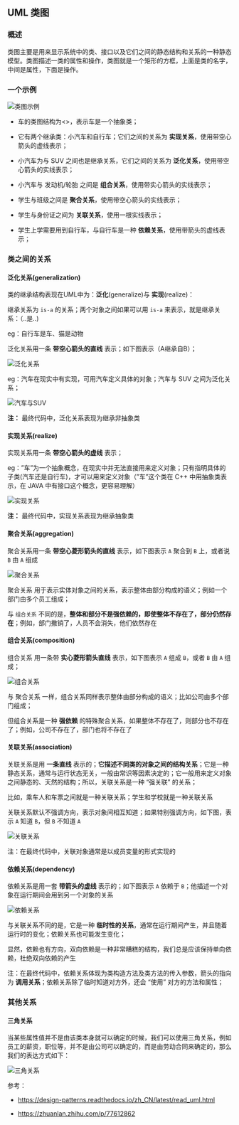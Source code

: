 ## UML 类图

### 概述

类图主要是用来显示系统中的类、接口以及它们之间的静态结构和关系的一种静态模型。类图描述一类的属性和操作，类图就是一个矩形的方框，上面是类的名字，中间是属性，下面是操作。

### 一个示例

![类图示例](../imgs/uml_class_struct.jpg)

- 车的类图结构为<<abstract>>，表示车是一个抽象类；

- 它有两个继承类：小汽车和自行车；它们之间的关系为 **实现关系**，使用带空心箭头的虚线表示；

- 小汽车为与 SUV 之间也是继承关系，它们之间的关系为 **泛化关系**，使用带空心箭头的实线表示；

- 小汽车与 发动机/轮胎 之间是 **组合关系**，使用带实心箭头的实线表示；

- 学生与班级之间是 **聚合关系**，使用带空心箭头的实线表示；

- 学生与身份证之间为 **关联关系**，使用一根实线表示；

- 学生上学需要用到自行车，与自行车是一种 **依赖关系**，使用带箭头的虚线表示；


### 类之间的关系

#### 泛化关系(generalization)

类的继承结构表现在UML中为：**泛化**(generalize)与 **实现**(realize)：

继承关系为 ```is-a``` 的关系；两个对象之间如果可以用 ```is-a``` 来表示，就是继承关系：（..是..)

eg：自行车是车、猫是动物

泛化关系用一条 **带空心箭头的直线** 表示；如下图表示（A继承自B）；

![泛化关系](../imgs/uml_generalization.jpg)

eg：汽车在现实中有实现，可用汽车定义具体的对象；汽车与 SUV 之间为泛化关系；

![汽车与SUV](../imgs/uml_generalize.jpg)

**注：** 最终代码中，泛化关系表现为继承非抽象类


#### 实现关系(realize)

实现关系用一条 **带空心箭头的虚线** 表示；

eg：”车”为一个抽象概念，在现实中并无法直接用来定义对象；只有指明具体的子类(汽车还是自行车)，才可以用来定义对象（”车”这个类在 C++ 中用抽象类表示，在 JAVA 中有接口这个概念，更容易理解）

![实现关系](../imgs/uml_realize.jpg)

**注：** 最终代码中，实现关系表现为继承抽象类


#### 聚合关系(aggregation)

聚合关系用一条 **带空心菱形箭头的直线** 表示，如下图表示 ```A``` 聚合到 ```B``` 上，或者说 ```B``` 由 ```A``` 组成

![聚合关系](../imgs/uml_aggregation.jpg)

聚合关系 用于表示实体对象之间的关系，表示整体由部分构成的语义；例如一个部门由多个员工组成；

与 ```组合关系``` 不同的是，**整体和部分不是强依赖的，即使整体不存在了，部分仍然存在**；例如，部门撤销了，人员不会消失，他们依然存在


#### 组合关系(composition)

组合关系 用一条带 **实心菱形箭头直线** 表示，如下图表示 ```A``` 组成 ```B```，或者 ```B``` 由 ```A``` 组成；

![组合关系](../imgs/uml_composition.jpg)

与 聚合关系 一样，组合关系同样表示整体由部分构成的语义；比如公司由多个部门组成；

但组合关系是一种 **强依赖** 的特殊聚合关系，如果整体不存在了，则部分也不存在了；例如，公司不存在了，部门也将不存在了


#### 关联关系(association)

关联关系是用 **一条直线** 表示的；**它描述不同类的对象之间的结构关系**；它是一种静态关系，通常与运行状态无关，一般由常识等因素决定的；它一般用来定义对象之间静态的、天然的结构；所以，关联关系是一种 “强关联” 的关系；

比如，乘车人和车票之间就是一种关联关系；学生和学校就是一种关联关系

关联关系默认不强调方向，表示对象间相互知道；如果特别强调方向，如下图，表示 ```A``` 知道 ```B```，但 ```B``` 不知道 ```A``` 

![关联关系](../imgs/uml_association.jpg)

注：在最终代码中，关联对象通常是以成员变量的形式实现的


#### 依赖关系(dependency)

依赖关系是用一套 **带箭头的虚线** 表示的；如下图表示 ```A``` 依赖于 ```B```；他描述一个对象在运行期间会用到另一个对象的关系

![依赖关系](../imgs/uml_dependency.jpg)

与关联关系不同的是，它是一种 **临时性的关系**，通常在运行期间产生，并且随着运行时的变化；依赖关系也可能发生变化；

显然，依赖也有方向，双向依赖是一种非常糟糕的结构，我们总是应该保持单向依赖，杜绝双向依赖的产生

注：在最终代码中，依赖关系体现为类构造方法及类方法的传入参数，箭头的指向为 **调用关系**；依赖关系除了临时知道对方外，还会 “使用” 对方的方法和属性；


### 其他关系

#### 三角关系

当某些属性值并不是由该类本身就可以确定的时候，我们可以使用三角关系，例如员工的薪资，职位等，并不是由公司可以确定的，而是由劳动合同来确定的，那么我们的表达方式如下：

![三角关系](../imgs/三角关系.jpg)


参考：

- https://design-patterns.readthedocs.io/zh_CN/latest/read_uml.html

- https://zhuanlan.zhihu.com/p/77612862